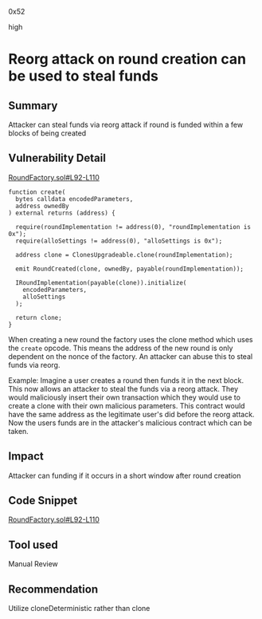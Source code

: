 0x52

high

# Reorg attack on round creation can be used to steal funds

## Summary

Attacker can steal funds via reorg attack if round is funded within a few blocks of being created

## Vulnerability Detail

[RoundFactory.sol#L92-L110](https://github.com/sherlock-audit/2023-03-Gitcoin/blob/main/contracts/contracts/round/RoundFactory.sol#L92-L110)
  
    function create(
      bytes calldata encodedParameters,
      address ownedBy
    ) external returns (address) {
  
      require(roundImplementation != address(0), "roundImplementation is 0x");
      require(alloSettings != address(0), "alloSettings is 0x");
  
      address clone = ClonesUpgradeable.clone(roundImplementation);
  
      emit RoundCreated(clone, ownedBy, payable(roundImplementation));
  
      IRoundImplementation(payable(clone)).initialize(
        encodedParameters,
        alloSettings
      );
  
      return clone;
    }

When creating a new round the factory uses the clone method which uses the `create` opcode. This means the address of the new round is only dependent on the nonce of the factory. An attacker can abuse this to steal funds via reorg.

Example:
Imagine a user creates a round then funds it in the next block. This now allows an attacker to steal the funds via a reorg attack. They would maliciously insert their own transaction which they would use to create a clone with their own malicious parameters. This contract would have the same address as the legitimate user's did before the reorg attack. Now the users funds are in the attacker's malicious contract which can be taken.

## Impact

Attacker can funding if it occurs in a short window after round creation

## Code Snippet

[RoundFactory.sol#L92-L110](https://github.com/sherlock-audit/2023-03-Gitcoin/blob/main/contracts/contracts/round/RoundFactory.sol#L92-L110)

## Tool used

Manual Review

## Recommendation

Utilize cloneDeterministic rather than clone